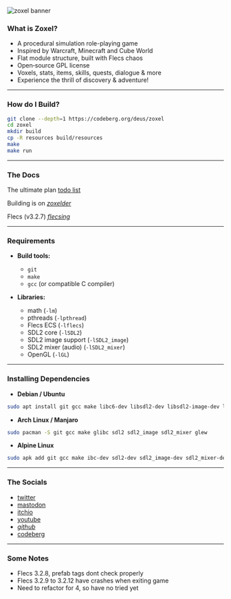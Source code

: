 ![zoxel banner](https://pbs.twimg.com/media/GvGarlgbAAA3jG-?format=png&name=large)

### What is Zoxel?

* A procedural simulation role-playing game
* Inspired by Warcraft, Minecraft and Cube World
* Flat module structure, built with Flecs chaos
* Open‑source GPL license
* Voxels, stats, items, skills, quests, dialogue & more
* Experience the thrill of discovery & adventure!

---

### How do I Build?

```bash
git clone --depth=1 https://codeberg.org/deus/zoxel
cd zoxel
mkdir build
cp -R resources build/resources
make
make run
```

---

### The Docs

The ultimate plan [ todo list ](todo.md)

Building is on [_zoxelder_](https://codeberg.org/deus/zoxelder)

Flecs (v3.2.7) [_flecsing_](https://codeberg.org/deus/flecsing)

---

### Requirements

- **Build tools:**  
  - `git`  
  - `make`  
  - `gcc` (or compatible C compiler)  

- **Libraries:**  
  - math (`-lm`)  
  - pthreads (`-lpthread`)  
  - Flecs ECS (`-lflecs`)  
  - SDL2 core (`-lSDL2`)  
  - SDL2 image support (`-lSDL2_image`)  
  - SDL2 mixer (audio) (`-lSDL2_mixer`)  
  - OpenGL (`-lGL`)

---

### Installing Dependencies

- **Debian / Ubuntu**

```bash
sudo apt install git gcc make libc6-dev libsdl2-dev libsdl2-image-dev libsdl2-mixer-dev libglew-dev
```

- **Arch Linux / Manjaro**

```bash
sudo pacman -S git gcc make glibc sdl2 sdl2_image sdl2_mixer glew
```

- **Alpine Linux**

```bash
sudo apk add git gcc make ibc-dev sdl2-dev sdl2_image-dev sdl2_mixer-dev glew-dev
```

---

### The Socials

  - [ twitter ](https://twitter.com/deusxyz)
  - [ mastodon ](https://mastodon.gamedev.place/@deus)
  - [ itchio ](https://deusxyz.itch.io/zoxel-foss)
  - [ youtube ](https://www.youtube.com/watch?v=Hseq5iPIJ6s)
  - [_github_](https://github.com/deus369/zoxel)
  - [ codeberg ](https://codeberg.org/deus/zoxel)

---

### Some Notes

 - Flecs 3.2.8, prefab tags dont check properly
 - Flecs 3.2.9 to 3.2.12 have crashes when exiting game
 - Need to refactor for 4, so have no tried yet